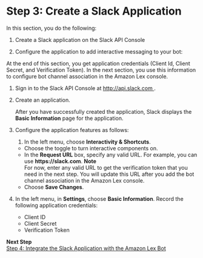# Step 3: Create a Slack Application<a name="slack-bot-assoc-create-app"></a>

In this section, you do the following:

1. Create a Slack application on the Slack API Console 

1. Configure the application to add interactive messaging to your bot:

At the end of this section, you get application credentials \(Client Id, Client Secret, and Verification Token\)\. In the next section, you use this information to configure bot channel association in the Amazon Lex console\.

1. Sign in to the Slack API Console at [http://api\.slack\.com ](http://api.slack.com)\.

1. Create an application\. 

   After you have successfully created the application, Slack displays the **Basic Information** page for the application\. 

1. Configure the application features as follows:

   1. In the left menu, choose **Interactivity & Shortcuts**\.
     + Choose the toggle to turn interactive components on\.
     + In the **Request URL** box, specify any valid URL\. For example, you can use **https://slack\.com**\.
**Note**  
For now, enter any valid URL to get the verification token that you need in the next step\. You will update this URL after you add the bot channel association in the Amazon Lex console\. 
     + Choose **Save Changes**\.

1. In the left menu, in **Settings**, choose **Basic Information**\. Record the following application credentials:
   + Client ID 
   + Client Secret
   + Verification Token 

**Next Step**  
[Step 4: Integrate the Slack Application with the Amazon Lex Bot](slack-bot-assoc-create-assoc.md)